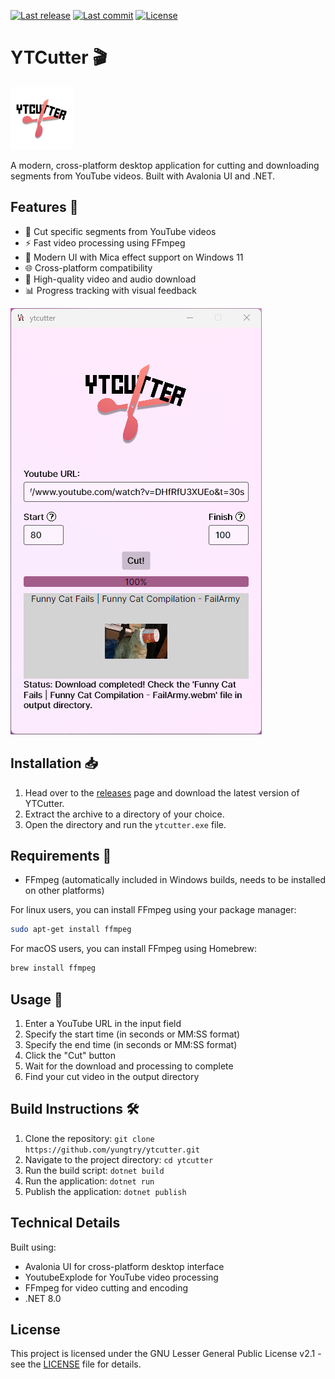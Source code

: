 [![Last release](https://img.shields.io/github/release/yungtry/ytcutter)](https://github.com/yungtry/ytcutter/releases/latest)
[![Last commit](https://img.shields.io/github/last-commit/yungtry/ytcutter)](https://github.com/yungtry/ytcutter/commits/main)
[![License](https://img.shields.io/github/license/yungtry/ytcutter)](https://github.com/yungtry/ytcutter/blob/main/LICENSE)


# YTCutter 🎬

<img src="https://github.com/yungtry/ytcutter/blob/main/assets/logo.png?raw=true" width="100" height="100" alt="YTCutter Logo">

A modern, cross-platform desktop application for cutting and downloading segments from YouTube videos. Built with Avalonia UI and .NET.

## Features 🚀

- 🎯 Cut specific segments from YouTube videos
- ⚡ Fast video processing using FFmpeg
- 🎨 Modern UI with Mica effect support on Windows 11
- 🌐 Cross-platform compatibility
- 🎥 High-quality video and audio download
- 📊 Progress tracking with visual feedback

![Screenshot](images/screenshot.png "YTCutter Screenshot")

## Installation 📥

1. Head over to the [releases](https://github.com/yungtry/ytcutter/releases) page and download the latest version of YTCutter.
2. Extract the archive to a directory of your choice.
3. Open the directory and run the `ytcutter.exe` file.

## Requirements 🔧

- FFmpeg (automatically included in Windows builds, needs to be installed on other platforms)

For linux users, you can install FFmpeg using your package manager:
```sh
sudo apt-get install ffmpeg
```

For macOS users, you can install FFmpeg using Homebrew:
```sh
brew install ffmpeg
```

## Usage 📝

1. Enter a YouTube URL in the input field
2. Specify the start time (in seconds or MM:SS format)
3. Specify the end time (in seconds or MM:SS format)
4. Click the "Cut" button
5. Wait for the download and processing to complete
6. Find your cut video in the output directory

## Build Instructions 🛠️

1. Clone the repository: `git clone https://github.com/yungtry/ytcutter.git`
2. Navigate to the project directory: `cd ytcutter`
3. Run the build script: `dotnet build`
4. Run the application: `dotnet run`
5. Publish the application: `dotnet publish`

## Technical Details

Built using:
- Avalonia UI for cross-platform desktop interface
- YoutubeExplode for YouTube video processing
- FFmpeg for video cutting and encoding
- .NET 8.0

## License

This project is licensed under the GNU Lesser General Public License v2.1 - see the [LICENSE](LICENSE) file for details.